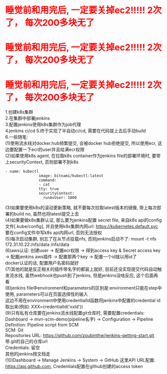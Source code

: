 <h1 style="color: red">睡觉前和用完后, 一定要关掉ec2!!!!! 2次了， 每次200多块无了</h1>
<h1 style="color: red">睡觉前和用完后, 一定要关掉ec2!!!!! 2次了， 每次200多块无了</h1>
<h1 style="color: red">睡觉前和用完后, 一定要关掉ec2!!!!! 2次了， 每次200多块无了</h1>

1.创建k8s集群 <br>
2.在集群中部署jenkins<br>
3.配置jenkins使用k8s集群作为job代理<br>
4.jenkins ci/cd
5.终于实现了半自动ci/cd, 需要在代码提上去后手动build <br>
6.一些随笔:<br>
(1)使用流水线对docker.hub频繁提交, 会被docker hub拒绝提交, 所以使用ecr, 这边要配置一下ecr的user并且给满ecr权限<br>
(2)如果使用k8s agent, 在拉取k8s container作为jenkins file的部署环境时, 要带上securityContext, 否则部署不到k8s<br>
 ```
 - name: kubectl
                image: bitnami/kubectl:latest
                command:
                - cat
                tty: true
                securityContext:
                  runAsUser: 1000
 ```
(3)如果要使用k8s的滚动更新策略, 就不要每次拉取latest版本的镜像, 带上每次部署的build no, 虽然也将latest提交上去<br>
(4)如果要做k8s集群认证, 那么要为jenkins配置 secret file, 来自k8s api的config文件[.kube/config], 并且使用k8s集群内网url: https://kubernetes.default.svc
<br>要在config文件中写k8s api内网url, 否则无法授权<br>
(5)每次启动集群, 别忘了在从节点挂载nfs, 否则jenkins启动不了: mount -t nfs 172.31.10.22:/nfs/data /nfs/data <br>
(6)aws认证: 创建user -> 配置ecr权限 -> 得到access key & Secret access key -> 配置jenkins aws插件 -> 配置那两个key -> 配置一个id就以用id了
<br> docker认证的话, 配置用户名密码就好<br>
(7)其他的就是反正相关的插件带名字的都装上就好, 目前还没实现提交代码自动触发流水线, 虽然webhook也push到了jenkins, 但是jenkins没啥反应, 这个后面再看<br>
(8)jenkins file中environment和parameters的区别是:environment只能在step中使用, parameters可以在页面选择性的输入<br>
这边不用在environment中使用credentialId函数将jenkins中配置的credential id取出来(例如: XXX=credentialId('xxId'))<br>
(9)只有私有仓库要在jenkins流水线配置git仓库时, 需要配置credentials: Dashboard -> mvn-scm-demo(pipeline名字) -> Configuration -> Pipeline<br>
Definition: Pipeline script from SCM <br>
SCM: Git <br>
Repositories URL: https://github.com/zoubinthw/jenkins-getting-start.git 带.git的自己的仓库url <br>
Credentials: 留空 <br>
其他的jenkins按文档走 <br>
(10)Dashboard -> Manage Jenkins -> System -> GitHub 这里API URL配置: https://api.github.com, Credentials配置在github创建的access token
